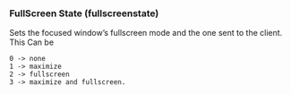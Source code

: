 ### FullScreen State (fullscreenstate)

Sets the focused window’s fullscreen mode and the one sent to the client. This Can be

```
0 -> none
1 -> maximize
2 -> fullscreen
3 -> maximize and fullscreen.
```